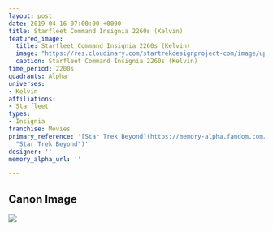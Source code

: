 ```yaml
---
layout: post
date: 2019-04-16 07:00:00 +0000
title: Starfleet Command Insignia 2260s (Kelvin)
featured_image:
  title: Starfleet Command Insignia 2260s (Kelvin)
  image: "https://res.cloudinary.com/startrekdesignproject-com/image/upload/v1555437220/StarfleetCommandInsigniaKelvin.png"
  caption: Starfleet Command Insignia 2260s (Kelvin)
time_period: 2200s
quadrants: Alpha
universes:
- Kelvin
affiliations:
- Starfleet
types:
- Insignia
franchise: Movies
primary_reference: '[Star Trek Beyond](https://memory-alpha.fandom.com/wiki/Star_Trek_Beyond
  "Star Trek Beyond")'
designer: ''
memory_alpha_url: ''

---
```

## Canon Image

![](https://res.cloudinary.com/startrekdesignproject-com/image/upload/v1555437220/StarfleetCommandInsigniaKelvin1.png)